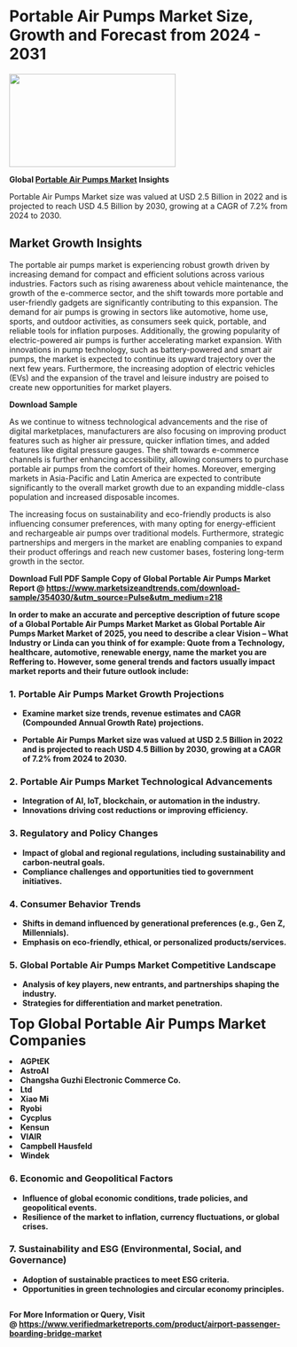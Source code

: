 <H1>Portable Air Pumps Market Size, Growth and Forecast from 2024 - 2031</H1><img class="aligncenter size-medium wp-image-584254" src="https://thirdeyenews.in/wp-content/uploads/2024/09/Global-Market-Research-300x168.jpeg" alt="" width="300" height="168" /><p><strong>Global&nbsp;<a href="https://www.marketsizeandtrends.com/download-sample/354030/&amp;utm_source=Pulse&amp;utm_medium=218">Portable Air Pumps Market</a> Insights</strong></p><p>Portable Air Pumps Market size was valued at USD 2.5 Billion in 2022 and is projected to reach USD 4.5 Billion by 2030, growing at a CAGR of 7.2% from 2024 to 2030.</p><p><h2>Market Growth Insights</h2> <p>The portable air pumps market is experiencing robust growth driven by increasing demand for compact and efficient solutions across various industries. Factors such as rising awareness about vehicle maintenance, the growth of the e-commerce sector, and the shift towards more portable and user-friendly gadgets are significantly contributing to this expansion. The demand for air pumps is growing in sectors like automotive, home use, sports, and outdoor activities, as consumers seek quick, portable, and reliable tools for inflation purposes. Additionally, the growing popularity of electric-powered air pumps is further accelerating market expansion. With innovations in pump technology, such as battery-powered and smart air pumps, the market is expected to continue its upward trajectory over the next few years. Furthermore, the increasing adoption of electric vehicles (EVs) and the expansion of the travel and leisure industry are poised to create new opportunities for market players.</p> <p><strong>Download Sample</strong></p> <p>As we continue to witness technological advancements and the rise of digital marketplaces, manufacturers are also focusing on improving product features such as higher air pressure, quicker inflation times, and added features like digital pressure gauges. The shift towards e-commerce channels is further enhancing accessibility, allowing consumers to purchase portable air pumps from the comfort of their homes. Moreover, emerging markets in Asia-Pacific and Latin America are expected to contribute significantly to the overall market growth due to an expanding middle-class population and increased disposable incomes.</p> <p>The increasing focus on sustainability and eco-friendly products is also influencing consumer preferences, with many opting for energy-efficient and rechargeable air pumps over traditional models. Furthermore, strategic partnerships and mergers in the market are enabling companies to expand their product offerings and reach new customer bases, fostering long-term growth in the sector.</p> <p><strong></p><p><span class=""><strong>Download Full PDF Sample Copy of Global Portable Air Pumps Market Report</strong> @ <a href="https://www.marketsizeandtrends.com/download-sample/354030/&amp;utm_source=Pulse&amp;utm_medium=218" target="_blank">https://www.marketsizeandtrends.com/download-sample/354030/&amp;utm_source=Pulse&amp;utm_medium=218</a></span></p><p>In order to make an accurate and perceptive description of future scope of a Global&nbsp;Portable Air Pumps Market Market as Global&nbsp;Portable Air Pumps Market Market of 2025, you need to describe a clear Vision &ndash; What Industry or Linda can you think of for example: Quote from a Technology, healthcare, automotive, renewable energy, name the market you are Reffering to. However, some general trends and factors usually impact market reports and their future outlook include:</p><h3>1.&nbsp;<strong>Portable Air Pumps Market Growth Projections</strong></h3><ul><li>Examine market size trends, revenue estimates and CAGR (Compounded Annual Growth Rate) projections.</li><li><p>Portable Air Pumps Market size was valued at USD 2.5 Billion in 2022 and is projected to reach USD 4.5 Billion by 2030, growing at a CAGR of 7.2% from 2024 to 2030.</p></li></ul><h3>2.&nbsp;<strong>Portable Air Pumps Market Technological Advancements</strong></h3><ul><li>Integration of AI, IoT, blockchain, or automation in the industry.</li><li>Innovations driving cost reductions or improving efficiency.</li></ul><h3>3.&nbsp;<strong>Regulatory and Policy Changes</strong></h3><ul><li>Impact of global and regional regulations, including sustainability and carbon-neutral goals.</li><li>Compliance challenges and opportunities tied to government initiatives.</li></ul><h3>4.&nbsp;<strong>Consumer Behavior Trends</strong></h3><ul><li>Shifts in demand influenced by generational preferences (e.g., Gen Z, Millennials).</li><li>Emphasis on eco-friendly, ethical, or personalized products/services.</li></ul><h3>5.&nbsp;<strong>Global Portable Air Pumps Market Competitive Landscape</strong></h3><ul><li>Analysis of key players, new entrants, and partnerships shaping the industry.</li><li>Strategies for differentiation and market penetration.</li></ul><p data-pm-slice="1 1 []"><span style="color: inherit; font-family: inherit; font-size: 25px;">Top Global Portable Air Pumps Market Companies</span></p><div class="" data-test-id=""><p><li>AGPtEK</li><li> AstroAI</li><li> Changsha Guzhi Electronic Commerce Co.</li><li>Ltd</li><li> Xiao Mi</li><li> Ryobi</li><li> Cycplus</li><li> Kensun</li><li> VIAIR</li><li> Campbell Hausfeld</li><li> Windek</li></p></div><h3>6.&nbsp;<strong>Economic and Geopolitical Factors</strong></h3><ul><li>Influence of global economic conditions, trade policies, and geopolitical events.</li><li>Resilience of the market to inflation, currency fluctuations, or global crises.</li></ul><h3>7.&nbsp;<strong>Sustainability and ESG (Environmental, Social, and Governance)</strong></h3><ul><li>Adoption of sustainable practices to meet ESG criteria.</li><li>Opportunities in green technologies and circular economy principles.</li></ul><h2><strong style="font-size: 14px;">For More Information or Query, Visit @&nbsp;</strong><a style="background-color: #ffffff; font-size: 14px;" href="https://www.marketsizeandtrends.com/report/portable-air-pumps-market/" target="_blank">https://www.verifiedmarketreports.com/product/airport-passenger-boarding-bridge-market</a></h2>

